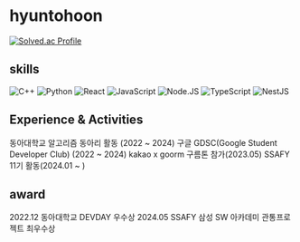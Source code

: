 # hyuntohoon

[![Solved.ac Profile](http://mazassumnida.wtf/api/v2/generate_badge?boj=zlxldgus123)](https://solved.ac/zlxldgus123/)

## skills

![C++](https://img.shields.io/badge/C++-00599c.svg?&style=for-the-badge&logo=Spring&logoColor=white)
![Python](https://img.shields.io/badge/Python-3776AB.svg?&style=for-the-badge&logo=Python&logoColor=white)
![React](https://img.shields.io/badge/React-61dafb.svg?&style=for-the-badge&logo=React&logoColor=white)
![JavaScript](https://img.shields.io/badge/JavaScript-F7DF1E.svg?&style=for-the-badge&logo=JavaScript&logoColor=white)
![Node.JS](https://img.shields.io/badge/NodeJS-339933.svg?&style=for-the-badge&logo=Node.JS&logoColor=white)
![TypeScript](https://img.shields.io/badge/TypeScript-3178C6.svg?&style=for-the-badge&logo=TypeScript&logoColor=white)
![NestJS](https://img.shields.io/badge/NestJS-e0234e.svg?&style=for-the-badge&logo=NestJS&logoColor=white)

## Experience & Activities
동아대학교 알고리즘 동아리 활동 (2022 ~ 2024)
구글 GDSC(Google Student Developer Club) (2022 ~ 2024)
kakao x goorm 구름톤 참가(2023.05)
SSAFY 11기 활동(2024.01 ~ )

## award
2022.12 동아대학교 DEVDAY 우수상
2024.05 SSAFY 삼성 SW 아카데미 관통프로젝트 최우수상


